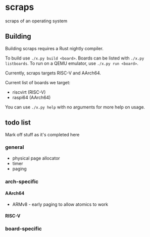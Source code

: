 # scraps

scraps of an operating system

## Building

Building scraps requires a Rust nightly compiler.

To build use `./x.py build <board>`.
Boards can be listed with `./x.py listboards`.
To run on a QEMU emulator, use `./x.py run <board>`.

Currently, scraps targets RISC-V and AArch64.

Current list of boards we target:
* riscvirt (RISC-V)
* raspi64 (AArch64)

You can use `./x.py help` with no arguments for more help on usage.

## todo list

Mark off stuff as it's completed here

### general
* physical page allocator
* timer
* paging

### arch-specific

#### AArch64
* ARMv8 - early paging to allow atomics to work

#### RISC-V

### board-specific